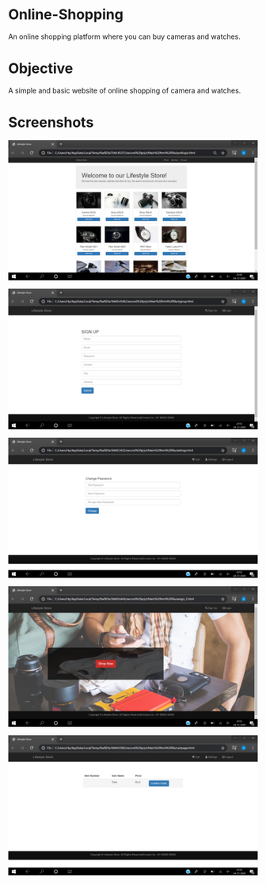 # Online-Shopping
An online shopping platform where you can buy cameras and watches.

# Objective
A simple and basic website of online shopping of camera and watches. 

# Screenshots
![](Screenshots/Screenshot%20(309).png)

![](Screenshots/Screenshot%20(312).png)

![](Screenshots/Screenshot%20(313).png)

![](Screenshots/Screenshot%20(314).png)

![](Screenshots/Screenshot%20(316).png)
